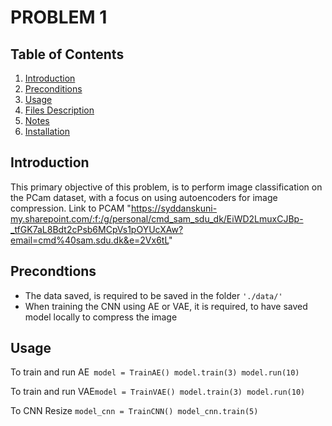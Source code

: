 # PROBLEM 1

## Table of Contents
1. [Introduction](#introduction)
2. [Preconditions](#preconditions)
3. [Usage](#usage)
4. [Files Description](#files-description)
5. [Notes](#Notes)
6. [Installation](#installation)

## Introduction
This primary objective of this problem, is to perform image classification on the PCam dataset, with a focus on using autoencoders for image compression. Link to PCAM "https://syddanskuni-my.sharepoint.com/:f:/g/personal/cmd_sam_sdu_dk/EiWD2LmuxCJBp-_tfGK7aL8Bdt2cPsb6MCpVs1pOYUcXAw?email=cmd%40sam.sdu.dk&e=2Vx6tL" 

## Precondtions
- The data saved, is required to be saved in the folder `'./data/'`
- When training the CNN using AE or VAE, it is required, to have saved model locally to compress the image

## Usage
To train and run AE`
model = TrainAE()
model.train(3)
model.run(10)` 

To train and run VAE`
model = TrainVAE()
model.train(3)
model.run(10)
`

To CNN Resize
`
model_cnn = TrainCNN()
model_cnn.train(5)
`
